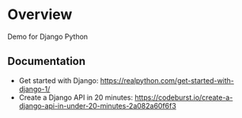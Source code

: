 # Overview
Demo for Django Python

## Documentation
- Get started with Django: https://realpython.com/get-started-with-django-1/
- Create a Django API in 20 minutes: https://codeburst.io/create-a-django-api-in-under-20-minutes-2a082a60f6f3